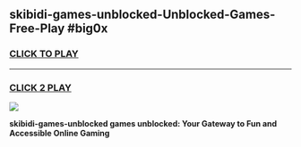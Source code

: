 
## skibidi-games-unblocked-Unblocked-Games-Free-Play #big0x
<h3>
<a href="https://us.freeplayer.one?title=skibidi-games-unblocked&ref=9M">CLICK TO PLAY</a></h3>
<hr>

<h3>
<a href="https://us.freeplayer.one?title=skibidi-games-unblocked&ref=9M">CLICK 2 PLAY</a>
  
</h3>

<a href="https://us.freeplayer.one?title=skibidi-games-unblocked&ref=9M"><img src="https://clearcache.store/games.png"></a>


**skibidi-games-unblocked games unblocked: Your Gateway to Fun and Accessible Online Gaming**
